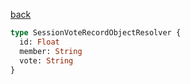 [back](../../tableOfContent.md)


```graphql
type SessionVoteRecordObjectResolver {
  id: Float
  member: String
  vote: String
}
```
